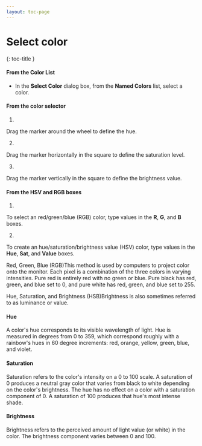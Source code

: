 ```yaml
---
layout: toc-page
---
```



# Select color
{: toc-title }


#### From the Color List

 * In the **Select Color** dialog box, from the **Named Colors** list, select a color.

#### From the color selector

1.

Drag the marker around the wheel to define the hue.

2.

Drag the marker horizontally in the square to define the saturation level.

3.

Drag the marker vertically in the square to define the brightness value.


#### From the HSV and RGB boxes

1.

To select an red/green/blue (RGB) color, type values in the **R**, **G**, and **B** boxes.

2.

To create an hue/saturation/brightness value (HSV) color, type values in the **Hue**, **Sat**, and **Value** boxes.

Red, Green, Blue (RGB)This method is used by computers to project color onto the monitor. Each pixel is a combination of the three colors in varying intensities. Pure red is entirely red with no green or blue. Pure black has red, green, and blue set to 0, and pure white has red, green, and blue set to 255.

Hue, Saturation, and Brightness (HSB)Brightness is also sometimes referred to as luminance or value.


#### Hue

A color's hue corresponds to its visible wavelength of light. Hue is measured in degrees from 0 to 359, which correspond roughly with a rainbow's hues in 60 degree increments: red, orange, yellow, green, blue, and violet.


#### Saturation

Saturation refers to the color's intensity on a 0 to 100 scale. A saturation of 0 produces a neutral gray color that varies from black to white depending on the color's brightness. The hue has no effect on a color with a saturation component of 0. A saturation of 100 produces that hue's most intense shade.


#### Brightness

Brightness refers to the perceived amount of light value (or white) in the color. The brightness component varies between 0 and 100.

